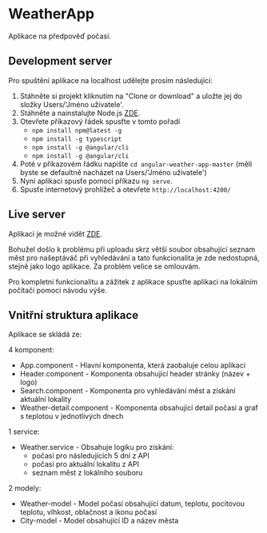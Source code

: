 # WeatherApp

Aplikace na předpověď počasí.

## Development server

Pro spuštění aplikace na localhost udělejte prosím následující:

1. Stáhněte si projekt kliknutím na "Clone or download" a uložte jej do složky Users/'Jméno uživatele'.
2. Stáhněte a nainstalujte Node.js [ZDE](https://nodejs.org/en/). 
3. Otevřete příkazový řádek spusťte v tomto pořadí
    - `npm install npm@latest -g`
    - `npm install -g typescript`
    - `npm install -g @angular/cli`
    - `npm install -g @angular/cli`
4. Poté v příkazovém řádku napište `cd angular-weather-app-master` (měli byste se defaultně nacházet na Users/'Jméno uživatele')
5. Nyní aplikaci spusťe pomocí příkazu `ng serve`.
6. Spusťe internetový prohlížeč a otevřete `http://localhost:4200/`

## Live server

Aplikaci je možné vidět [ZDE](https://devrozz.github.io/angular-weather-app/).

Bohužel došlo k problému při uploadu skrz větší soubor obsahující seznam měst pro našeptáváč při vyhledávání a tato funkcionalita je zde nedostupná, stejně jako logo aplikace. Za problém velice se omlouvám.

Pro kompletní funkcionalitu a zážitek z aplikace spusťte aplikaci na lokálním počítači pomocí návodu výše.

## Vnitřní struktura aplikace

Aplikace se skládá ze:

4 komponent:   
- App.component - Hlavní komponenta, která zaobaluje celou aplikaci
- Header.component - Komponenta obsahující header stránky (název + logo)
- Search.component - Komponenta pro vyhledávání měst a získání aktuální lokality
- Weather-detail.component - Komponenta obsahující detail počasí a graf s teplotou v jednotlivých dnech

1 service:     
- Weather.service - Obsahuje logiku pro získání:    
    - počasí pro následujících 5 dní z API
    - počasí pro aktuální lokalitu z API
    - seznam měst z lokálního souboru

2 modely:      
- Weather-model - Model počasí obsahující datum, teplotu, pocitovou teplotu, vlhkost, oblačnost a ikonu počasí
- City-model - Model obsahující ID a název města

